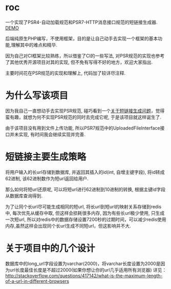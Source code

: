 # roc

一个实现了PSR4-自动加载规范和PSR7-HTTP消息接口规范的短链接生成器. [DEMO](http://roc.pcong.cn/)

后端纯原生PHP编写，不使用框架，目的是让自己动手去实现一个框架的基本功能,理解其中的难点和精华.

因为自己对CI框架比较熟练，所以借鉴了CI的一些写法, 对PSR规范的实现也参考了其他优秀开源项目对其的实现, 但不免有写得不好的地方，欢迎大家指出.

主要时间花在PSR规范的实现和理解上, 代码加了较详尽注释.

# 为什么写该项目

因为我自己一直想动手去实现PSR规范,  碰巧看到一个[关于短链接生成问题](https://www.zhihu.com/question/29270034)，觉得蛮有趣，就想为何不实现PSR规范的同时去完成它呢, 于是该项目就这样诞生了.

由于该项目没有用到文件上传功能, 所以PSR7规范中的UploadedFileInterface接口并未实现, 有时间我会继续实现并完善.

# 短链接主要生成策略

将用户输入的长url存储到数据库, 并返回其插入的id(int, 自增主键字段), 将id转成62进制, 该62进制数作为短url返回给用户.

那么如何将短url还原呢, 可以将短url进行62进制到10进制的转换, 根据主键id字段从数据库查询得到.

为了让同个长url尽可能生成相同的短url, 将长url到短url的映射关系存储到redis中, 每次优先从缓存中取, 但这样会损耗很多内存, 因为有些长url极少使用, 只生成一次短url, 所以对redis中的数据存储设置7200秒的过期时间，可以减少redis使用内存,虽然这样会出现同个长url生成不同短url，但这影响并不大.

# 关于项目中的几个设计

数据库中的long_url字段设置为varchar(2000)，将varchar长度设置为2000是因为url长度最佳长度是不超过2000(如果你想让你的url几乎适用所有浏览器) 
详见：http://stackoverflow.com/questions/417142/what-is-the-maximum-length-of-a-url-in-different-browsers




